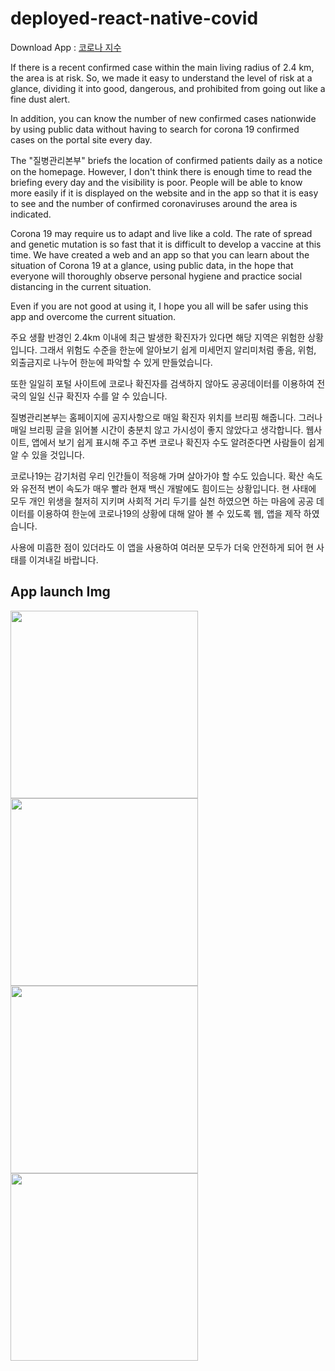 # deployed-react-native-covid

Download App : [코로나 지수](https://onestore.co.kr/userpoc/apps/view?pid=0000750111)

If there is a recent confirmed case within the main living radius of 2.4 km, the area is at risk. So, we made it easy to understand the level of risk at a glance, dividing it into good, dangerous, and prohibited from going out like a fine dust alert.   
   
In addition, you can know the number of new confirmed cases nationwide by using public data without having to search for corona 19 confirmed cases on the portal site every day.   
   
The "질병관리본부" briefs the location of confirmed patients daily as a notice on the homepage. However, I don't think there is enough time to read the briefing every day and the visibility is poor. People will be able to know more easily if it is displayed on the website and in the app so that it is easy to see and the number of confirmed coronaviruses around the area is indicated.   
   
Corona 19 may require us to adapt and live like a cold. The rate of spread and genetic mutation is so fast that it is difficult to develop a vaccine at this time. We have created a web and an app so that you can learn about the situation of Corona 19 at a glance, using public data, in the hope that everyone will thoroughly observe personal hygiene and practice social distancing in the current situation.   
   
Even if you are not good at using it, I hope you all will be safer using this app and overcome the current situation.   
   
   
   
   
주요 생활 반경인 2.4km 이내에 최근 발생한 확진자가 있다면 해당 지역은 위험한 상황입니다. 그래서 위험도 수준을 한눈에 알아보기 쉽게 미세먼지 알리미처럼 좋음, 위험, 외출금지로 나누어 한눈에 파악할 수 있게 만들었습니다.   
   
또한 일일히 포털 사이트에 코로나 확진자를 검색하지 않아도 공공데이터를 이용하여 전국의 일일 신규 확진자 수를 알 수 있습니다.   
   
질병관리본부는 홈페이지에 공지사항으로 매일 확진자 위치를 브리핑 해줍니다. 그러나 매일 브리핑 글을 읽어볼 시간이 충분치 않고 가시성이 좋지 않았다고 생각합니다. 웹사이트, 앱에서 보기 쉽게 표시해 주고 주변 코로나 확진자 수도 알려준다면 사람들이 쉽게 알 수 있을 것입니다.   
   
코로나19는 감기처럼 우리 인간들이 적응해 가며 살아가야 할 수도 있습니다. 확산 속도와 유전적 변이 속도가 매우 빨라 현재 백신 개발에도 힘이드는 상황입니다. 현 사태에 모두 개인 위생을 철저히 지키며 사회적 거리 두기를 실천 하였으면 하는 마음에 공공 데이터를 이용하여 한눈에 코로나19의 상황에 대해 알아 볼 수 있도록 웹, 앱을 제작 하였습니다.   
   
사용에 미흡한 점이 있더라도 이 앱을 사용하여 여러분 모두가 더욱 안전하게 되어 현 사태를 이겨내길 바랍니다.   
   
   
   
## App launch Img


<img src="https://user-images.githubusercontent.com/49581472/89732167-ed9ab280-da87-11ea-93c9-f05aa675540a.jpeg" width=300px>
<img src="https://user-images.githubusercontent.com/49581472/89732206-38b4c580-da88-11ea-8f55-29d214e4ccd1.jpeg" width=300px>
<img src="https://user-images.githubusercontent.com/49581472/89732215-48340e80-da88-11ea-95be-d631078ce886.jpeg" width=300px>
<img src="https://user-images.githubusercontent.com/49581472/89732235-571ac100-da88-11ea-8b8d-0d050b5e6bba.jpeg" width=300px>
